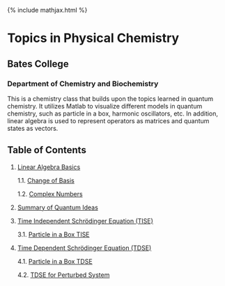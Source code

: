 {% include mathjax.html %}

# Topics in Physical Chemistry

## Bates College

### Department of Chemistry and Biochemistry
This is a chemistry class that builds upon the topics learned in quantum chemistry. It utilizes Matlab to visualize different models in quantum chemistry, such as particle in a box, harmonic oscillators, etc. In addition, linear algebra is used to represent operators as matrices and quantum states as vectors.

## Table of Contents

1. [Linear Algebra Basics](Linear_Algebra.md)

      1.1. [Change of Basis](Change_Basis.md)
    
      1.2. [Complex Numbers](Complex_Numbers.md) 
    
2. [Summary of Quantum Ideas](Quantum_ideas.md)

3. [Time Independent Schrödinger Equation (TISE)](TISE.md)

      3.1. [Particle in a Box TISE](PIB.md)
      
4. [Time Dependent Schrödinger Equation (TDSE)](TDSE.md)

      4.1. [Particle in a Box TDSE](PIB_TDSE.md)
    
      4.2. [TDSE for Perturbed System](TDSE_PS.md)
